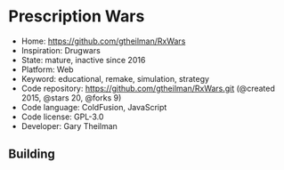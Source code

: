 # Prescription Wars

- Home: https://github.com/gtheilman/RxWars
- Inspiration: Drugwars
- State: mature, inactive since 2016
- Platform: Web
- Keyword: educational, remake, simulation, strategy
- Code repository: https://github.com/gtheilman/RxWars.git (@created 2015, @stars 20, @forks 9)
- Code language: ColdFusion, JavaScript
- Code license: GPL-3.0
- Developer: Gary Theilman

## Building

